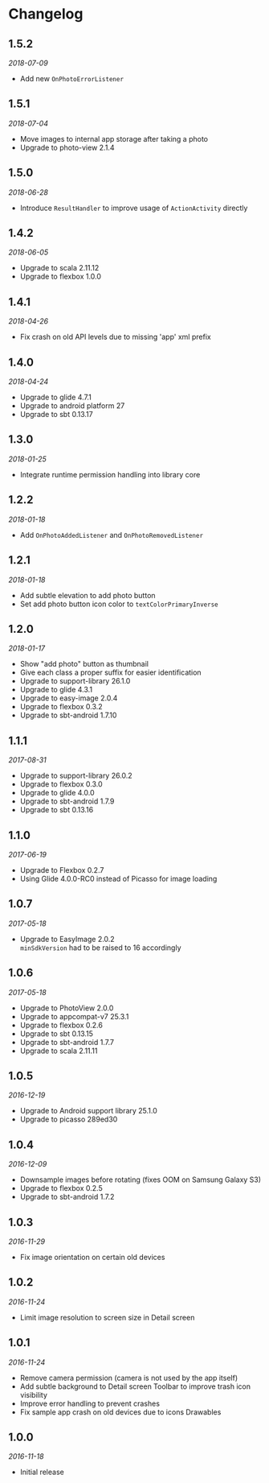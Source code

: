 # Changelog

## 1.5.2

_2018-07-09_

 * Add new `OnPhotoErrorListener`

## 1.5.1

_2018-07-04_

 * Move images to internal app storage after taking a photo
 * Upgrade to photo-view 2.1.4

## 1.5.0

_2018-06-28_

 * Introduce `ResultHandler` to improve usage of `ActionActivity` directly

## 1.4.2

_2018-06-05_

 * Upgrade to scala 2.11.12
 * Upgrade to flexbox 1.0.0

## 1.4.1

_2018-04-26_

 * Fix crash on old API levels due to missing 'app' xml prefix

## 1.4.0

_2018-04-24_

 * Upgrade to glide 4.7.1
 * Upgrade to android platform 27
 * Upgrade to sbt 0.13.17

## 1.3.0

_2018-01-25_

 * Integrate runtime permission handling into library core

## 1.2.2

_2018-01-18_

 * Add `OnPhotoAddedListener` and `OnPhotoRemovedListener`

## 1.2.1

_2018-01-18_

 * Add subtle elevation to add photo button
 * Set add photo button icon color to `textColorPrimaryInverse`

## 1.2.0

_2018-01-17_

 * Show "add photo" button as thumbnail
 * Give each class a proper suffix for easier identification
 * Upgrade to support-library 26.1.0
 * Upgrade to glide 4.3.1
 * Upgrade to easy-image 2.0.4
 * Upgrade to flexbox 0.3.2
 * Upgrade to sbt-android 1.7.10

## 1.1.1

_2017-08-31_

 *  Upgrade to support-library 26.0.2
 *  Upgrade to flexbox 0.3.0
 *  Upgrade to glide 4.0.0
 *  Upgrade to sbt-android 1.7.9
 *  Upgrade to sbt 0.13.16

## 1.1.0

_2017-06-19_

 * Upgrade to Flexbox 0.2.7
 * Using Glide 4.0.0-RC0 instead of Picasso for image loading

## 1.0.7

_2017-05-18_

 * Upgrade to EasyImage 2.0.2  
   `minSdkVersion` had to be raised to 16 accordingly

## 1.0.6

_2017-05-18_

 * Upgrade to PhotoView 2.0.0
 * Upgrade to appcompat-v7 25.3.1
 * Upgrade to flexbox 0.2.6
 * Upgrade to sbt 0.13.15
 * Upgrade to sbt-android 1.7.7
 * Upgrade to scala 2.11.11

## 1.0.5

_2016-12-19_

 * Upgrade to Android support library 25.1.0
 * Upgrade to picasso 289ed30

## 1.0.4

_2016-12-09_

 * Downsample images before rotating (fixes OOM on Samsung Galaxy S3)
 * Upgrade to flexbox 0.2.5
 * Upgrade to sbt-android 1.7.2

## 1.0.3

_2016-11-29_

 * Fix image orientation on certain old devices

## 1.0.2

_2016-11-24_

 * Limit image resolution to screen size in Detail screen

## 1.0.1

_2016-11-24_

 * Remove camera permission (camera is not used by the app itself)
 * Add subtle background to Detail screen Toolbar to improve trash icon visibility
 * Improve error handling to prevent crashes
 * Fix sample app crash on old devices due to icons Drawables

## 1.0.0

_2016-11-18_

 * Initial release